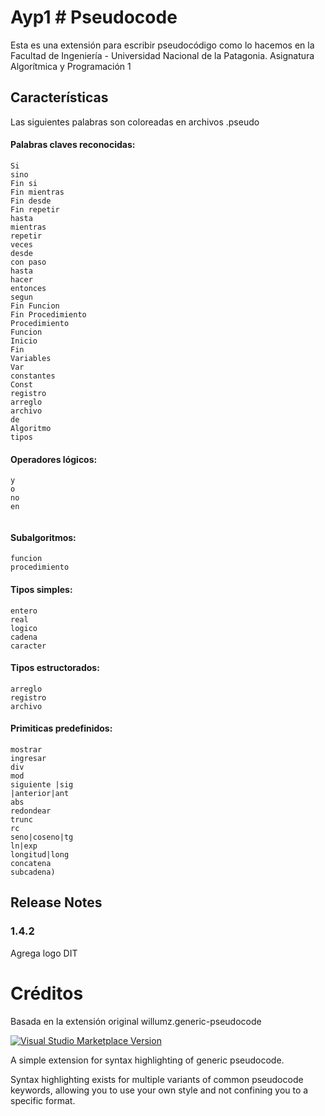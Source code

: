 # Ayp1 # Pseudocode

Esta es una extensión para escribir pseudocódigo como lo hacemos en la Facultad de Ingeniería - Universidad Nacional de la Patagonia.
Asignatura Algorítmica y Programación 1

## Características

Las siguientes palabras son coloreadas en archivos .pseudo

#### Palabras claves reconocidas:
```
Si 
sino
Fin si
Fin mientras
Fin desde
Fin repetir
hasta
mientras
repetir
veces
desde
con paso
hasta
hacer
entonces
segun
Fin Funcion
Fin Procedimiento
Procedimiento
Funcion
Inicio
Fin
Variables
Var
constantes
Const
registro
arreglo
archivo
de
Algoritmo
tipos
```
#### Operadores lógicos:
```
y
o
no
en
				
```
#### Subalgoritmos:
```
funcion
procedimiento
```
#### Tipos simples:
``` 
entero
real
logico
cadena
caracter
```

#### Tipos estructorados:
```
arreglo
registro
archivo
```
#### Primiticas predefinidos:
```
mostrar
ingresar
div
mod
siguiente |sig
|anterior|ant
abs
redondear
trunc
rc
seno|coseno|tg
ln|exp
longitud|long
concatena
subcadena)
```

## Release Notes

### 1.4.2

Agrega logo DIT

# Créditos

Basada en la extensión original willumz.generic-pseudocode

[![Visual Studio Marketplace Version](https://img.shields.io/visual-studio-marketplace/v/willumz.generic-pseudocode)](https://marketplace.visualstudio.com/items?itemName=willumz.generic-pseudocode)
<!-- [![Visual Studio Marketplace Downloads](https://img.shields.io/visual-studio-marketplace/d/willumz.generic-pseudocode)](https://marketplace.visualstudio.com/items?itemName=willumz.generic-pseudocode) -->

A simple extension for syntax highlighting of generic pseudocode.

Syntax highlighting exists for multiple variants of common pseudocode keywords, allowing you to use your own style and not confining you to a specific format.
